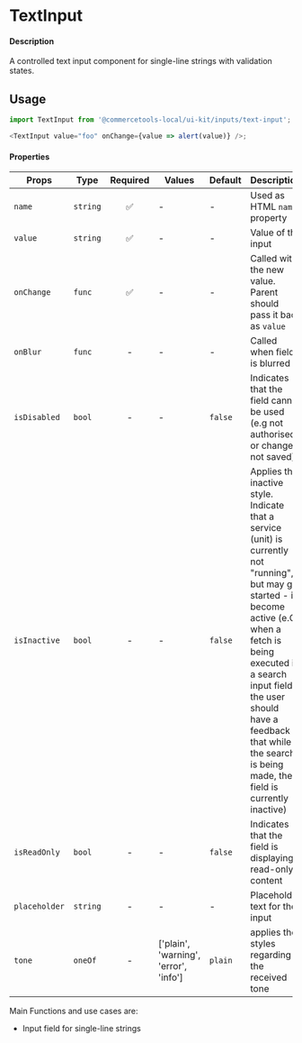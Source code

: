 # TextInput

#### Description

A controlled text input component for single-line strings with validation
states.

## Usage

```js
import TextInput from '@commercetools-local/ui-kit/inputs/text-input';

<TextInput value="foo" onChange={value => alert(value)} />;
```

#### Properties

| Props         | Type     | Required | Values | Default | Description                                                      |
| ------------- | -------- | :------: | ------ | ------- | ---------------------------------------------------------------- |
| `name`        | `string` |    ✅    | -      | -       | Used as HTML `name` property                                     |
| `value`       | `string` |    ✅    | -      | -       | Value of the input                                               |
| `onChange`    | `func`   |    ✅    | -      | -       | Called with the new value. Parent should pass it back as `value` |
| `onBlur`      | `func`   |    -     | -      | -       | Called when field is blurred                                     |
| `isDisabled`  | `bool`   |    -     | -      | `false` | Indicates that the field cannot be used (e.g not authorised, or changes not saved) |
| `isInactive`  | `bool`   |    -     | -      | `false` | Applies the inactive style. Indicate that a service (unit) is currently not "running", but may get started - i.e become active (e.G when a fetch is being executed in a search input field the user should have a feedback that while the search is being made, the field is currently inactive) |
| `isReadOnly`  | `bool`   |    -     | -      | `false` | Indicates that the field is displaying read-only content |
| `placeholder` | `string` |    -     | -      | -       | Placeholder text for the input                                                                          |
| `tone`    | `oneOf`   |    -     | ['plain', 'warning', 'error', 'info']      | `plain` | applies the styles regarding the received tone |

Main Functions and use cases are:

* Input field for single-line strings
